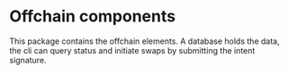 # Offchain components

This package contains the offchain elements.
A database holds the data, the cli can query status and initiate swaps by submitting the intent signature.